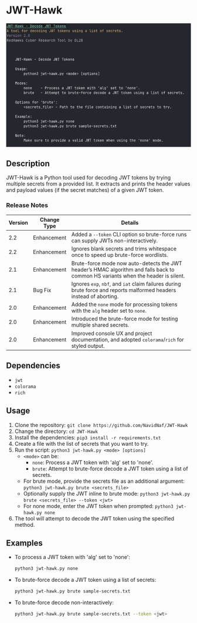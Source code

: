# JWT-Hawk

![JWT-Hawk](jwt-hack.png)

## Description
JWT-Hawk is a Python tool used for decoding JWT tokens by trying multiple secrets from a provided list. It extracts and prints the header values and payload values (if the secret matches) of a given JWT token. 

### Release Notes
| Version | Change Type | Details |
| --- | --- | --- |
| 2.2 | Enhancement | Added a `--token` CLI option so brute-force runs can supply JWTs non-interactively. |
| 2.2 | Enhancement | Ignores blank secrets and trims whitespace once to speed up brute-force wordlists. |
| 2.1 | Enhancement | Brute-force mode now auto-detects the JWT header’s HMAC algorithm and falls back to common HS variants when the header is silent. |
| 2.1 | Bug Fix | Ignores `exp`, `nbf`, and `iat` claim failures during brute force and reports malformed headers instead of aborting. |
| 2.0 | Enhancement | Added the `none` mode for processing tokens with the `alg` header set to `none`. |
| 2.0 | Enhancement | Introduced the brute-force mode for testing multiple shared secrets. |
| 2.0 | Enhancement | Improved console UX and project documentation, and adopted `colorama`/`rich` for styled output. |

## Dependencies
- `jwt`
- `colorama`
- `rich`

## Usage
1. Clone the repository: `git clone https://github.com/NavidNaf/JWT-Hawk`
2. Change the directory: `cd JWT-Hawk`
3. Install the dependencies: `pip3 install -r requirements.txt`
4. Create a file with the list of secrets that you want to try.
5. Run the script: `python3 jwt-hawk.py <mode> [options]`
   - `<mode>` can be:
     - `none`: Process a JWT token with 'alg' set to 'none'.
     - `brute`: Attempt to brute-force decode a JWT token using a list of secrets.
   - For brute mode, provide the secrets file as an additional argument: `python3 jwt-hawk.py brute <secrets_file>`
   - Optionally supply the JWT inline to brute mode: `python3 jwt-hawk.py brute <secrets_file> --token <jwt>`
   - For none mode, enter the JWT token when prompted: `python3 jwt-hawk.py none`
6. The tool will attempt to decode the JWT token using the specified method.

## Examples
- To process a JWT token with 'alg' set to 'none':
  ```bash
  python3 jwt-hawk.py none
  ```
- To brute-force decode a JWT token using a list of secrets:
  ```bash
  python3 jwt-hawk.py brute sample-secrets.txt
  ```
- To brute-force decode non-interactively:
  ```bash
  python3 jwt-hawk.py brute sample-secrets.txt --token <jwt>
  ```
